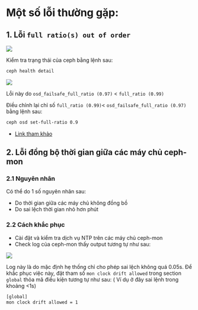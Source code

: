 # Một số lỗi thường gặp:
## 1. Lỗi `full ratio(s) out of order`

<img src=https://i.imgur.com/gid0HOm.png>

Kiểm tra trạng thái của ceph bằng lệnh sau:
```sh
ceph health detail
```
<img src=https://i.imgur.com/4czR8lv.png>

Lỗi này do `osd_failsafe_full_ratio (0.97)` < `full_ratio (0.99)`

Điều chỉnh lại chỉ số `full_ratio (0.99)`< `osd_failsafe_full_ratio (0.97)` bằng lệnh sau:
```sh
ceph osd set-full-ratio 0.9
```
- [Link tham khảo](https://docs.ceph.com/docs/octopus/rados/operations/health-checks/#osd-out-of-order-full)

## 2. Lỗi đồng bộ thời gian giữa các máy chủ ceph-mon
### 2.1 Nguyên nhân
Có thể do 1 số nguyên nhân sau:
- Do thời gian giữa các máy chủ không đồng bồ
- Do sai lệch thời gian nhỏ hơn phút
### 2.2 Cách khắc phục
- Cài đặt và kiểm tra dịch vụ NTP trên các máy chủ ceph-mon
- Check log của ceph-mon thấy output tương tự như sau:
<img src=https://i.imgur.com/sJDYCkc.png>

Log này là do mặc định hẹ thống chỉ cho phép sai lệch không quá 0.05s. Để khắc phục việc này, đặt tham số `mon clock drift allowed` trong section `global` thỏa mã điều kiện tương tự như sau: ( Ví dụ ở đây sai lệnh trong khoảng <1s)

```sh
[global]
mon clock drift allowed = 1
```
